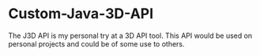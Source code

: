 # Custom-Java-3D-API
The J3D API is my personal try at a 3D API tool. This API would be used on personal projects and could be of some use to others.
